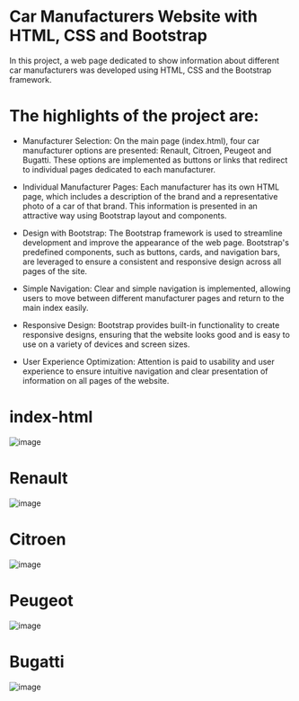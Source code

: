 # Car Manufacturers Website with HTML, CSS and Bootstrap

In this project, a web page dedicated to show information about different car manufacturers was developed using HTML, CSS and the Bootstrap framework.

# The highlights of the project are:

- Manufacturer Selection: On the main page (index.html), four car manufacturer options are presented: Renault, Citroen, Peugeot and Bugatti. These options are implemented as buttons or links that redirect to individual pages dedicated to each manufacturer.

- Individual Manufacturer Pages: Each manufacturer has its own HTML page, which includes a description of the brand and a representative photo of a car of that brand. This information is presented in an attractive way using Bootstrap layout and components.

- Design with Bootstrap: The Bootstrap framework is used to streamline development and improve the appearance of the web page. Bootstrap's predefined components, such as buttons, cards, and navigation bars, are leveraged to ensure a consistent and responsive design across all pages of the site.

- Simple Navigation: Clear and simple navigation is implemented, allowing users to move between different manufacturer pages and return to the main index easily.

- Responsive Design: Bootstrap provides built-in functionality to create responsive designs, ensuring that the website looks good and is easy to use on a variety of devices and screen sizes.

- User Experience Optimization: Attention is paid to usability and user experience to ensure intuitive navigation and clear presentation of information on all pages of the website.

# index-html
![image](https://github.com/PabloJp304/Taller-HTML/assets/78864967/26f7d5cf-927a-42aa-9382-8c1a8dbf5b16)
# Renault
![image](https://github.com/PabloJp304/Taller-HTML/assets/78864967/5176bcbd-f17a-48bb-ad04-2e5f74b6bc43)
# Citroen
![image](https://github.com/PabloJp304/Taller-HTML/assets/78864967/368e7d30-a600-4cb8-a597-db5f38908bd9)
# Peugeot
![image](https://github.com/PabloJp304/Taller-HTML/assets/78864967/a0a1c328-83af-4727-919a-b37a02b0b348)
# Bugatti
![image](https://github.com/PabloJp304/Taller-HTML/assets/78864967/2fb5baf4-7bd2-452f-8d38-ddc20df1053a)




